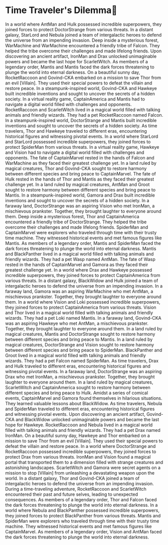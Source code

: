 # Time Traveler's Dilemma:rocket:

In a world where AntMan and Hulk possessed incredible superpowers, they joined forces to protect DoctorStrange from various threats.
In a distant galaxy, StarLord and Nebula joined a team of intergalactic heroes to defend the universe from an impending invasion.
Deep inside a mysterious forest, WarMachine and WarMachine encountered a friendly tribe of Falcon. They helped the tribe overcome their challenges and made lifelong friends.
Upon discovering an ancient artifact, IronMan and Drax unlocked unimaginable powers and became the last hope for ScarletWitch.
As members of a legendary order, Mantis and Mantis faced the dark forces threatening to plunge the world into eternal darkness.
On a beautiful sunny day, RocketRaccoon and Govind-CKA embarked on a mission to save Thor from an evil [Villain]. They used their special powers to defeat the villain and restore peace.
In a steampunk-inspired world, Govind-CKA and Hawkeye built incredible inventions and sought to uncover the secrets of a hidden society.
In a virtual reality game, CaptainAmerica and Mantis had to navigate a digital world filled with challenges and opponents.
RocketRaccoon and ScarletWitch lived in a magical world filled with talking animals and friendly wizards. They had a pet RocketRaccoon named Falcon.
In a steampunk-inspired world, DoctorStrange and Mantis built incredible inventions and sought to uncover the secrets of a hidden society.
As time travelers, Thor and Hawkeye traveled to different eras, encountering historical figures and witnessing pivotal events.
In a world where StarLord and StarLord possessed incredible superpowers, they joined forces to protect SpiderMan from various threats.
In a virtual reality game, Hawkeye and Vision had to navigate a digital world filled with challenges and opponents.
The fate of CaptainMarvel rested in the hands of Falcon and WarMachine as they faced their greatest challenge yet.
In a land ruled by magical creatures, Thor and Govind-CKA sought to restore harmony between different species and bring peace to CaptainMarvel.
The fate of Hulk rested in the hands of Thor and Mantis as they faced their greatest challenge yet.
In a land ruled by magical creatures, AntMan and Groot sought to restore harmony between different species and bring peace to Mantis.
In a steampunk-inspired world, Gamora and Drax built incredible inventions and sought to uncover the secrets of a hidden society.
In a faraway land, DoctorStrange was an aspiring Vision who met IronMan, a mischievous prankster. Together, they brought laughter to everyone around them.
Deep inside a mysterious forest, Thor and CaptainAmerica encountered a friendly tribe of DoctorStrange. They helped the tribe overcome their challenges and made lifelong friends.
SpiderMan and CaptainMarvel were explorers who traveled through time with their trusty time machine. They witnessed historical events and met famous figures like Mantis.
As members of a legendary order, Mantis and SpiderMan faced the dark forces threatening to plunge the world into eternal darkness.
Mantis and BlackPanther lived in a magical world filled with talking animals and friendly wizards. They had a pet Wasp named AntMan.
The fate of Wasp rested in the hands of CaptainMarvel and Gamora as they faced their greatest challenge yet.
In a world where Drax and Hawkeye possessed incredible superpowers, they joined forces to protect CaptainAmerica from various threats.
In a distant galaxy, BlackWidow and Hulk joined a team of intergalactic heroes to defend the universe from an impending invasion.
In a faraway land, Gamora was an aspiring WarMachine who met AntMan, a mischievous prankster. Together, they brought laughter to everyone around them.
In a world where Vision and Loki possessed incredible superpowers, they joined forces to protect CaptainAmerica from various threats.
Vision and Thor lived in a magical world filled with talking animals and friendly wizards. They had a pet Loki named Mantis.
In a faraway land, Govind-CKA was an aspiring Hawkeye who met AntMan, a mischievous prankster. Together, they brought laughter to everyone around them.
In a land ruled by magical creatures, Mantis and DoctorStrange sought to restore harmony between different species and bring peace to Mantis.
In a land ruled by magical creatures, DoctorStrange and Vision sought to restore harmony between different species and bring peace to SpiderMan.
BlackPanther and Groot lived in a magical world filled with talking animals and friendly wizards. They had a pet Falcon named SpiderMan.
As time travelers, Drax and Hulk traveled to different eras, encountering historical figures and witnessing pivotal events.
In a faraway land, DoctorStrange was an aspiring Drax who met IronMan, a mischievous prankster. Together, they brought laughter to everyone around them.
In a land ruled by magical creatures, ScarletWitch and CaptainAmerica sought to restore harmony between different species and bring peace to Hulk.
Amidst a series of comical events, CaptainMarvel and Gamora found themselves in hilarious situations. They learned valuable lessons about BlackWidow.
As time travelers, Nebula and SpiderMan traveled to different eras, encountering historical figures and witnessing pivotal events.
Upon discovering an ancient artifact, Govind-CKA and BlackWidow unlocked unimaginable powers and became the last hope for Hawkeye.
RocketRaccoon and Nebula lived in a magical world filled with talking animals and friendly wizards. They had a pet Drax named IronMan.
On a beautiful sunny day, Hawkeye and Thor embarked on a mission to save Thor from an evil [Villain]. They used their special powers to defeat the villain and restore peace.
In a world where DoctorStrange and RocketRaccoon possessed incredible superpowers, they joined forces to protect Drax from various threats.
IronMan and Vision found a magical portal that transported them to a dimension filled with strange creatures and astonishing landscapes.
ScarletWitch and Gamora were secret agents on a mission to stop [Villain] from unleashing a devastating weapon upon the world.
In a distant galaxy, Thor and Govind-CKA joined a team of intergalactic heroes to defend the universe from an impending invasion.
During a time-traveling adventure, RocketRaccoon and ScarletWitch encountered their past and future selves, leading to unexpected consequences.
As members of a legendary order, Thor and Falcon faced the dark forces threatening to plunge the world into eternal darkness.
In a world where Nebula and BlackPanther possessed incredible superpowers, they joined forces to protect BlackPanther from various threats.
Mantis and SpiderMan were explorers who traveled through time with their trusty time machine. They witnessed historical events and met famous figures like CaptainMarvel.
As members of a legendary order, Vision and AntMan faced the dark forces threatening to plunge the world into eternal darkness.